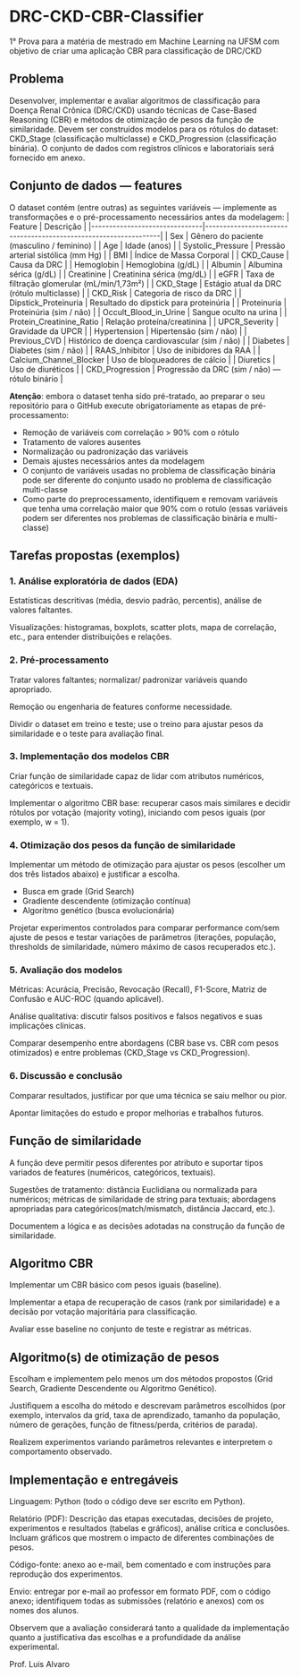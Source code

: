 # DRC-CKD-CBR-Classifier

1° Prova para a matéria de mestrado em Machine Learning na UFSM com objetivo de criar uma aplicação CBR para classificação de DRC/CKD

## Problema

Desenvolver, implementar e avaliar algoritmos de classificação para Doença Renal
Crônica (DRC/CKD) usando técnicas de Case-Based Reasoning (CBR) e métodos de otimização
de pesos da função de similaridade. Devem ser construídos modelos para os rótulos do
dataset: CKD_Stage (classificação multiclasse) e CKD_Progression (classificação binária). O
conjunto de dados com registros clínicos e laboratoriais será fornecido em anexo.

## Conjunto de dados — features

O dataset contém (entre outras) as seguintes variáveis — implemente as
transformações e o pré-processamento necessários antes da modelagem:
| Feature | Descrição |
|-------------------------------|-----------------------------------------------------------------|
| Sex | Gênero do paciente (masculino / feminino) |
| Age | Idade (anos) |
| Systolic_Pressure | Pressão arterial sistólica (mm Hg) |
| BMI | Índice de Massa Corporal |
| CKD_Cause | Causa da DRC |
| Hemoglobin | Hemoglobina (g/dL) |
| Albumin | Albumina sérica (g/dL) |
| Creatinine | Creatinina sérica (mg/dL) |
| eGFR | Taxa de filtração glomerular (mL/min/1,73m²) |
| CKD_Stage | Estágio atual da DRC (rótulo multiclasse) |
| CKD_Risk | Categoria de risco da DRC |
| Dipstick_Proteinuria | Resultado do dipstick para proteinúria |
| Proteinuria | Proteinúria (sim / não) |
| Occult_Blood_in_Urine | Sangue oculto na urina |
| Protein_Creatinine_Ratio | Relação proteína/creatinina |
| UPCR_Severity | Gravidade da UPCR |
| Hypertension | Hipertensão (sim / não) |
| Previous_CVD | Histórico de doença cardiovascular (sim / não) |
| Diabetes | Diabetes (sim / não) |
| RAAS_Inhibitor | Uso de inibidores da RAA |
| Calcium_Channel_Blocker | Uso de bloqueadores de cálcio |
| Diuretics | Uso de diuréticos |
| CKD_Progression | Progressão da DRC (sim / não) — rótulo binário |

**Atenção**: embora o dataset tenha sido pré-tratado, ao preparar o seu repositório para o GitHub execute obrigatoriamente as etapas de pré-processamento:

-   Remoção de variáveis com correlação > 90% com o rótulo
-   Tratamento de valores ausentes
-   Normalização ou padronização das variáveis
-   Demais ajustes necessários antes da modelagem
-   O conjunto de variáveis usadas no problema de classificação binária pode ser diferente do conjunto usado no problema de classificação multi-classe
-   Como parte do preprocessamento, identifiquem e removam variáveis que tenha uma correlação maior que 90% com o rotulo (essas variáveis podem ser diferentes nos problemas de classificação binária e multi-classe)

## Tarefas propostas (exemplos)

### 1. Análise exploratória de dados (EDA)

Estatísticas descritivas (média, desvio padrão, percentis), análise de valores faltantes.

Visualizações: histogramas, boxplots, scatter plots, mapa de correlação, etc., para entender distribuições e relações.

### 2. Pré-processamento

Tratar valores faltantes; normalizar/ padronizar variáveis quando apropriado.

Remoção ou engenharia de features conforme necessidade.

Dividir o dataset em treino e teste; use o treino para ajustar pesos da similaridade e o teste para avaliação final.

### 3. Implementação dos modelos CBR

Criar função de similaridade capaz de lidar com atributos numéricos, categóricos e textuais.

Implementar o algoritmo CBR base: recuperar casos mais similares e decidir rótulos por votação (majority voting), iniciando com pesos iguais (por exemplo, w = 1).

### 4. Otimização dos pesos da função de similaridade

Implementar um método de otimização para ajustar os pesos (escolher um dos três listados abaixo) e justificar a escolha.

-   Busca em grade (Grid Search)
-   Gradiente descendente (otimização contínua)
-   Algoritmo genético (busca evolucionária)

Projetar experimentos controlados para comparar performance com/sem ajuste de
pesos e testar variações de parâmetros (iterações, população, thresholds de similaridade, número máximo de casos recuperados etc.).

### 5. Avaliação dos modelos

Métricas: Acurácia, Precisão, Revocação (Recall), F1-Score, Matriz de Confusão e AUC-ROC (quando aplicável).

Análise qualitativa: discutir falsos positivos e falsos negativos e suas implicações clínicas.

Comparar desempenho entre abordagens (CBR base vs. CBR com pesos otimizados) e entre problemas (CKD_Stage vs CKD_Progression).

### 6. Discussão e conclusão

Comparar resultados, justificar por que uma técnica se saiu melhor ou pior.

Apontar limitações do estudo e propor melhorias e trabalhos futuros.

## Função de similaridade

A função deve permitir pesos diferentes por atributo e suportar tipos variados de features (numéricos, categóricos, textuais).

Sugestões de tratamento: distância Euclidiana ou normalizada para numéricos;
métricas de similaridade de string para textuais; abordagens apropriadas para categóricos(match/mismatch, distância Jaccard, etc.).

Documentem a lógica e as decisões adotadas na construção da função de similaridade.

## Algoritmo CBR

Implementar um CBR básico com pesos iguais (baseline).

Implementar a etapa de recuperação de casos (rank por similaridade) e a decisão por votação majoritária para classificação.

Avaliar esse baseline no conjunto de teste e registrar as métricas.

## Algoritmo(s) de otimização de pesos

Escolham e implementem pelo menos um dos métodos propostos (Grid Search,
Gradiente Descendente ou Algoritmo Genético).

Justifiquem a escolha do método e descrevam parâmetros escolhidos (por exemplo, intervalos da grid, taxa de aprendizado, tamanho da população, número de gerações, função de fitness/perda, critérios de parada).

Realizem experimentos variando parâmetros relevantes e interpretem o comportamento observado.

## Implementação e entregáveis

Linguagem: Python (todo o código deve ser escrito em Python).

Relatório (PDF): Descrição das etapas executadas, decisões de projeto, experimentos e resultados (tabelas e gráficos), análise crítica e conclusões. Incluam gráficos que mostrem o impacto de diferentes combinações de pesos.

Código-fonte: anexo ao e-mail, bem comentado e com instruções para reprodução dos experimentos.

Envio: entregar por e-mail ao professor em formato PDF, com o código anexo;
identifiquem todas as submissões (relatório e anexos) com os nomes dos alunos.

Observem que a avaliação considerará tanto a qualidade da implementação quanto a justificativa das escolhas e a profundidade da análise experimental.

Prof. Luis Alvaro
